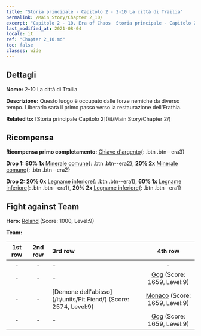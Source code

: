 ```yaml
---
title: "Storia principale - Capitolo 2 - 2-10 La città di Trailia"
permalink: /Main Story/Chapter 2_10/
excerpt: "Capitolo 2 - 10. Era of Chaos  Storia principale - Capitolo 2_10. 2-10 La città di Trailia"
last_modified_at: 2021-08-04
locale: it
ref: "Chapter 2_10.md"
toc: false
classes: wide
---
```


## Dettagli

 **Nome:** 2-10 La città di Trailia

 **Descrizione:** Questo luogo è occupato dalle forze nemiche da diverso tempo. Liberarlo sarà il primo passo verso la restaurazione dell'Erathia.

 **Related to:** [Storia principale Capitolo 2](/it/Main Story/Chapter 2/)

## Ricompensa

 **Ricompensa primo completamento:** [Chiave d'argento](/ItemsIT/con_693/){: .btn .btn--era3}

 **Drop 1:** **80% 1x** [Minerale comune](/ItemsIT/mat_6/){: .btn .btn--era2}, **20% 2x** [Minerale comune](/ItemsIT/mat_6/){: .btn .btn--era2}

 **Drop 2:** **20% 0x** [Legname inferiore](/ItemsIT/mat_1/){: .btn .btn--era1}, **60% 1x** [Legname inferiore](/ItemsIT/mat_1/){: .btn .btn--era1}, **20% 2x** [Legname inferiore](/ItemsIT/mat_1/){: .btn .btn--era1}


## Fight against Team
 **Hero:** [Roland](/it/heroes/Roland/) (Score: 1000, Level:9)

 **Team:**


  | 1st row | 2nd row | 3rd row | 4th row |
  |:----:|:----:|:----|:----:|
  | - | - | - | - |
  | - | - | - | [Gog](/it/units/Gog/) (Score: 1659, Level:9)  |
  | - | - | [Demone dell'abisso](/it/units/Pit Fiend/) (Score: 2574, Level:9)  | [Monaco](/it/units/Monk/) (Score: 1659, Level:9)  |
  | - | - | - | [Gog](/it/units/Gog/) (Score: 1659, Level:9)  |


